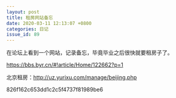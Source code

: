 ```yaml
---
layout: post
title: 租房网站备忘 
date: 2020-03-11 12:13:07 +0800
categories: 日记
issue_id: 89
---
```


在论坛上看到一个网站，记录备忘，毕竟毕业之后很快就要租房子了。

https://bbs.byr.cn/#!article/Home/122662?p=1

北京租房：http://uz.yurixu.com/manage/beijing.php

826f162c653dd1c2c5f4737f81989be6